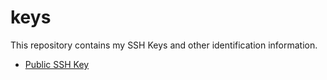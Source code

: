 # keys

This repository contains my SSH Keys and other identification information.

* [Public SSH Key](id_rsa.pub)
